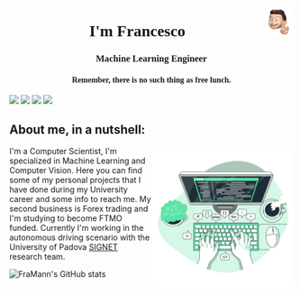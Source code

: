 <img align="right" width="50" height="50" src="./images/me.png"><h1 style="font-family:verdana;" align="center">I'm Francesco</h1>
<h3 style="font-family:verdana;" align="center">Machine Learning Engineer</h3>
<h4 style="font-family:verdana;" align="center">Remember, there is no such thing as free lunch.</h4>




[![](https://img.shields.io/badge/LinkedIn-0077B5?style=for-the-badge&logo=linkedin&logoColor=white)](https://www.linkedin.com/in/francescomandru/)
[![](https://img.shields.io/badge/Stack_Overflow-FE7A16?style=for-the-badge&logo=stack-overflow&logoColor=white)](https://ai.stackexchange.com/users/32694/framan)
[![](https://img.shields.io/badge/-Instagram-informational?style=for-the-badge&logo=instagram&logoColor=white&color=C13584)](https://www.instagram.com/francescomandru/)
[![](https://img.shields.io/badge/Spotify-1ED760?&style=for-the-badge&logo=spotify&logoColor=white)](https://open.spotify.com/user/11165944658?si=Fq2bWQ_STCejGc3_-iKgPg)



## About me, in a nutshell: 
<img align="right" width="250" height="250" src="./images/coding.png"></a>
I'm a Computer Scientist, I'm specialized in Machine Learning and Computer Vision. Here you can find some of my personal projects that I have done during my University career and some info to reach me. My second business is Forex trading and I'm studying to become FTMO funded. Currently I'm working in the autonomous driving scenario with the University of Padova <a href="http://signet.dei.unipd.it/">SIGNET</a> research team. </a> 






![FraMann's GitHub stats](https://github-readme-stats.vercel.app/api?username=FrancescoMandru&show_icons=true&theme=dracula)



